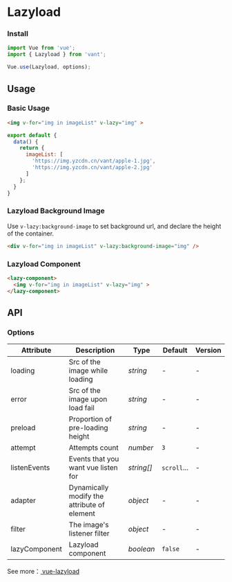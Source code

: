# Lazyload

### Install

```js
import Vue from 'vue';
import { Lazyload } from 'vant';

Vue.use(Lazyload, options);
```

## Usage

### Basic Usage

```html
<img v-for="img in imageList" v-lazy="img" >
```

```javascript
export default {
  data() {
    return {
      imageList: [
        'https://img.yzcdn.cn/vant/apple-1.jpg',
        'https://img.yzcdn.cn/vant/apple-2.jpg'
      ]
    };
  }
}
```

### Lazyload Background Image

Use `v-lazy:background-image` to set background url, and declare the height of the container.

```html
<div v-for="img in imageList" v-lazy:background-image="img" />
```

### Lazyload Component

```html
<lazy-component>
  <img v-for="img in imageList" v-lazy="img" >
</lazy-component>
```

## API

### Options

| Attribute | Description | Type | Default | Version |
|------|------|------|------|------|
| loading | Src of the image while loading | *string* | - | - |
| error | Src of the image upon load fail | *string* | - | - |
| preload | Proportion of pre-loading height | *string* | - | - |
| attempt | Attempts count | *number* | `3` | - |
| listenEvents | Events that you want vue listen for | *string[]* | `scroll`... | - |
| adapter | Dynamically modify the attribute of element | *object* | - | - |
| filter | The image's listener filter | *object* | - | - |
| lazyComponent | Lazyload component | *boolean* | `false` | - |

See more：[ vue-lazyload ](https://github.com/hilongjw/vue-lazyload)
